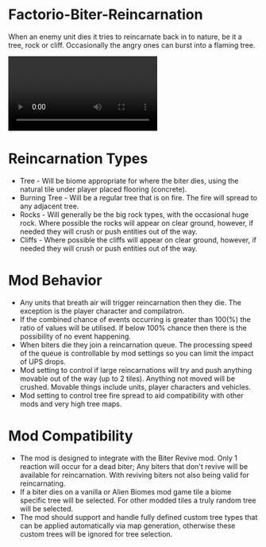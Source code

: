# Factorio-Biter-Reincarnation

When an enemy unit dies it tries to reincarnate back in to nature, be it a tree, rock or cliff. Occasionally the angry ones can burst into a flaming tree.

![Biter Reincarnation Example](https://giant.gfycat.com/WeeklyReasonableGuineapig.mp4)




Reincarnation Types
===============

- Tree - Will be biome appropriate for where the biter dies, using the natural tile under player placed flooring (concrete).
- Burning Tree - Will be a regular tree that is on fire. The fire will spread to any adjacent tree.
- Rocks - Will generally be the big rock types, with the occasional huge rock. Where possible the rocks will appear on clear ground, however, if needed they will crush or push entities out of the way.
- Cliffs - Where possible the cliffs will appear on clear ground, however, if needed they will crush or push entities out of the way.




Mod Behavior
===============

- Any units that breath air will trigger reincarnation then they die. The exception is the player character and compilatron.
- If the combined chance of events occurring is greater than 100(%) the ratio of values will be utilised. If below 100% chance then there is the possibility of no event happening.
- When biters die they join a reincarnation queue. The processing speed of the queue is controllable by mod settings so you can limit the impact of UPS drops.
- Mod setting to control if large reincarnations will try and push anything movable out of the way (up to 2 tiles). Anything not moved will be crushed. Movable things include units, player characters and vehicles.
- Mod setting to control tree fire spread to aid compatibility with other mods and very high tree maps.




Mod Compatibility
==============

- The mod is designed to integrate with the Biter Revive mod. Only 1 reaction will occur for a dead biter; Any biters that don't revive will be available for reincarnation. With reviving biters not also being valid for reincarnating.
- If a biter dies on a vanilla or Alien Biomes mod game tile a biome specific tree will be selected. For other modded tiles a truly random tree will be selected.
- The mod should support and handle fully defined custom tree types that can be applied automatically via map generation, otherwise these custom trees will be ignored for tree selection.